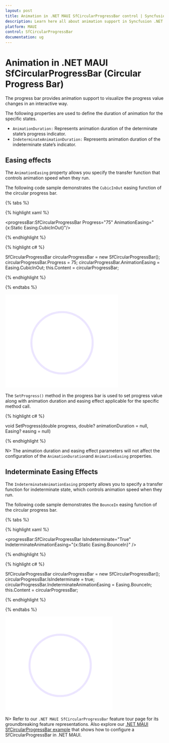 ```yaml
---
layout: post
title: Animation in .NET MAUI SfCircularProgressBar control | Syncfusion
description: Learn here all about animation support in Syncfusion .NET MAUI SfCircularProgressBar control, its elements and more.
platform: MAUI
control: SfCircularProgressBar
documentation: ug
---
```


# Animation in .NET MAUI SfCircularProgressBar (Circular Progress Bar)

The progress bar provides animation support to visualize the progress value changes in an interactive way. 

The following properties are used to define the duration of animation for the specific states.

* `AnimationDuration:` Represents animation duration of the determinate state’s progress indicator.
* `IndeterminateAnimationDuration:` Represents animation duration of the indeterminate state’s indicator.

## Easing effects

The `AnimationEasing` property allows you specify the transfer function that controls animation speed when they run. 

The following code sample demonstrates the `CubicInOut` easing function of the circular progress bar.

{% tabs %} 

{% highlight xaml %}

<progressBar:SfCircularProgressBar Progress="75"
                                   AnimationEasing="{x:Static Easing.CubicInOut}"/>

{% endhighlight %}

{% highlight c# %}

SfCircularProgressBar circularProgressBar = new SfCircularProgressBar();
circularProgressBar.Progress = 75;
circularProgressBar.AnimationEasing = Easing.CubicInOut;
this.Content = circularProgressBar;


{% endhighlight %}

{% endtabs %} 

![.NET MAUI Progress Bar with CubicInOut animation](images/animation/easing-animation.gif)

The `SetProgress()` method in the progress bar is used to set progress value along with animation duration and easing effect applicable for the specific method call.

{% highlight c# %}

void SetProgress(double progress, double? animationDuration = null, Easing? easing = null)

{% endhighlight %}

N> The animation duration and easing effect parameters will not affect the configuration of the `AnimationDuration`and `AnimationEasing` properties.

## Indeterminate Easing Effects

The `IndeterminateAnimationEasing` property allows you to specify a transfer function for indeterminate state, which controls animation speed when they run.

The following code sample demonstrates the `BounceIn` easing function of the circular progress bar.

{% tabs %} 

{% highlight xaml %}

<progressBar:SfCircularProgressBar IsIndeterminate="True" 
                                   IndeterminateAnimationEasing="{x:Static Easing.BounceIn}" />

{% endhighlight %}

{% highlight c# %}

SfCircularProgressBar circularProgressBar = new SfCircularProgressBar();
circularProgressBar.IsIndeterminate = true;
circularProgressBar.IndeterminateAnimationEasing = Easing.BounceIn;
this.Content = circularProgressBar;

{% endhighlight %}

{% endtabs %} 

![.NET MAUI Circular Progress Bar with indeterminate animation](images/animation/indeterminate.gif)
 
N> Refer to our `.NET MAUI SfCircularProgressBar` feature tour page for its groundbreaking feature representations. Also explore our [.NET MAUI SfCircularProgressBar example](https://github.com/syncfusion/maui-demos/) that shows how to configure a SfCircularProgressBar in .NET MAUI.